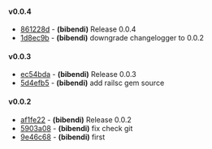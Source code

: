 #### v0.0.4
 * [861228d](../../commit/861228d) - __(bibendi)__ Release 0.0.4
 * [1d8ec9b](../../commit/1d8ec9b) - __(bibendi)__ downgrade changelogger to 0.0.2

#### v0.0.3
 * [ec54bda](../../commit/ec54bda) - __(bibendi)__ Release 0.0.3
 * [5d4efb5](../../commit/5d4efb5) - __(bibendi)__ add railsc gem source

#### v0.0.2
 * [af1fe22](../../commit/af1fe22) - __(bibendi)__ Release 0.0.2
 * [5903a08](../../commit/5903a08) - __(bibendi)__ fix check git
 * [9e46c68](../../commit/9e46c68) - __(bibendi)__ first
